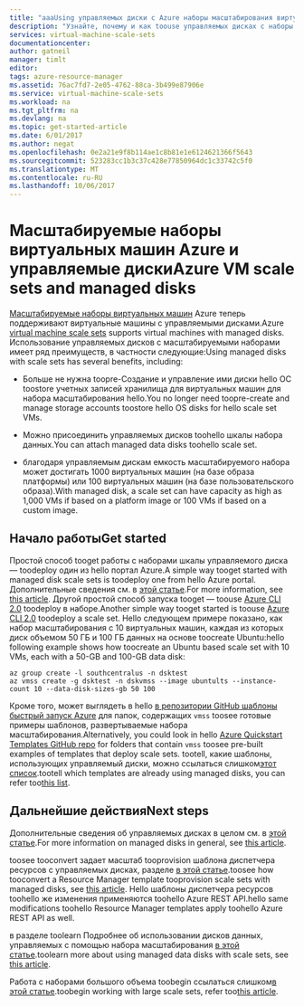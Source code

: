 ```yaml
---
title: "aaaUsing управляемых диски с Azure наборы масштабирования виртуальных машин | Документы Microsoft"
description: "Узнайте, почему и как toouse управляемых дисках с наборы масштабирования виртуальных машин"
services: virtual-machine-scale-sets
documentationcenter: 
author: gatneil
manager: timlt
editor: 
tags: azure-resource-manager
ms.assetid: 76ac7fd7-2e05-4762-88ca-3b499e87906e
ms.service: virtual-machine-scale-sets
ms.workload: na
ms.tgt_pltfrm: na
ms.devlang: na
ms.topic: get-started-article
ms.date: 6/01/2017
ms.author: negat
ms.openlocfilehash: 0e2a21e9f8b114ae1c8b81e1e6124621366f5643
ms.sourcegitcommit: 523283cc1b3c37c428e77850964dc1c33742c5f0
ms.translationtype: MT
ms.contentlocale: ru-RU
ms.lasthandoff: 10/06/2017
---
```

# <a name="azure-vm-scale-sets-and-managed-disks"></a><span data-ttu-id="bcb38-103">Масштабируемые наборы виртуальных машин Azure и управляемые диски</span><span class="sxs-lookup"><span data-stu-id="bcb38-103">Azure VM scale sets and managed disks</span></span>

<span data-ttu-id="bcb38-104">[Масштабируемые наборы виртуальных машин](/azure/virtual-machine-scale-sets/) Azure теперь поддерживают виртуальные машины с управляемыми дисками.</span><span class="sxs-lookup"><span data-stu-id="bcb38-104">Azure [virtual machine scale sets](/azure/virtual-machine-scale-sets/) supports virtual machines with managed disks.</span></span> <span data-ttu-id="bcb38-105">Использование управляемых дисков с масштабируемыми наборами имеет ряд преимуществ, в частности следующие:</span><span class="sxs-lookup"><span data-stu-id="bcb38-105">Using managed disks with scale sets has several benefits, including:</span></span>

* <span data-ttu-id="bcb38-106">Больше не нужна toopre-Создание и управление ими диски hello ОС toostore учетных записей хранилища для виртуальных машин для набора масштабирования hello.</span><span class="sxs-lookup"><span data-stu-id="bcb38-106">You no longer need toopre-create and manage storage accounts toostore hello OS disks for hello scale set VMs.</span></span>

* <span data-ttu-id="bcb38-107">Можно присоединить управляемых дисков toohello шкалы набора данных.</span><span class="sxs-lookup"><span data-stu-id="bcb38-107">You can attach managed data disks toohello scale set.</span></span>

* <span data-ttu-id="bcb38-108">благодаря управляемым дискам емкость масштабируемого набора может достигать 1000 виртуальных машин (на базе образа платформы) или 100 виртуальных машин (на базе пользовательского образа).</span><span class="sxs-lookup"><span data-stu-id="bcb38-108">With managed disk, a scale set can have capacity as high as 1,000 VMs if based on a platform image or 100 VMs if based on a custom image.</span></span>

## <a name="get-started"></a><span data-ttu-id="bcb38-109">Начало работы</span><span class="sxs-lookup"><span data-stu-id="bcb38-109">Get started</span></span>

<span data-ttu-id="bcb38-110">Простой способ tooget работы с наборами шкалы управляемого диска — toodeploy один из hello портал Azure.</span><span class="sxs-lookup"><span data-stu-id="bcb38-110">A simple way tooget started with managed disk scale sets is toodeploy one from hello Azure portal.</span></span> <span data-ttu-id="bcb38-111">Дополнительные сведения см. в [этой статье](./virtual-machine-scale-sets-portal-create.md).</span><span class="sxs-lookup"><span data-stu-id="bcb38-111">For more information, see [this article](./virtual-machine-scale-sets-portal-create.md).</span></span> <span data-ttu-id="bcb38-112">Другой простой способ запуска tooget — toouse [Azure CLI 2.0](https://docs.microsoft.com/cli/azure/install-az-cli2) toodeploy в наборе.</span><span class="sxs-lookup"><span data-stu-id="bcb38-112">Another simple way tooget started is toouse [Azure CLI 2.0](https://docs.microsoft.com/cli/azure/install-az-cli2) toodeploy a scale set.</span></span> <span data-ttu-id="bcb38-113">Hello следующем примере показано, как набор масштабирования с 10 виртуальных машин, каждая из которых диск объемом 50 ГБ и 100 ГБ данных на основе toocreate Ubuntu:</span><span class="sxs-lookup"><span data-stu-id="bcb38-113">hello following example shows how toocreate an Ubuntu based scale set with 10 VMs, each with a 50-GB and 100-GB data disk:</span></span>

```azurecli
az group create -l southcentralus -n dsktest
az vmss create -g dsktest -n dskvmss --image ubuntults --instance-count 10 --data-disk-sizes-gb 50 100
```

<span data-ttu-id="bcb38-114">Кроме того, может выглядеть в hello [в репозитории GitHub шаблоны быстрый запуск Azure](https://github.com/Azure/azure-quickstart-templates) для папок, содержащих `vmss` toosee готовые примеры шаблонов, развертываемые набора масштабирования.</span><span class="sxs-lookup"><span data-stu-id="bcb38-114">Alternatively, you could look in hello [Azure Quickstart Templates GitHub repo](https://github.com/Azure/azure-quickstart-templates) for folders that contain `vmss` toosee pre-built examples of templates that deploy scale sets.</span></span> <span data-ttu-id="bcb38-115">tootell, какие шаблоны, использующих управляемый диски, можно ссылаться слишком[этот список](https://github.com/Azure/azure-quickstart-templates/blob/master/managed-disk-support-list.md).</span><span class="sxs-lookup"><span data-stu-id="bcb38-115">tootell which templates are already using managed disks, you can refer too[this list](https://github.com/Azure/azure-quickstart-templates/blob/master/managed-disk-support-list.md).</span></span>

## <a name="next-steps"></a><span data-ttu-id="bcb38-116">Дальнейшие действия</span><span class="sxs-lookup"><span data-stu-id="bcb38-116">Next steps</span></span>

<span data-ttu-id="bcb38-117">Дополнительные сведения об управляемых дисках в целом см. в [этой статье](../virtual-machines/windows/managed-disks-overview.md).</span><span class="sxs-lookup"><span data-stu-id="bcb38-117">For more information on managed disks in general, see [this article](../virtual-machines/windows/managed-disks-overview.md).</span></span>

<span data-ttu-id="bcb38-118">toosee tooconvert задает масштаб tooprovision шаблона диспетчера ресурсов с управляемых дисках, разделе [в этой статье](./virtual-machine-scale-sets-convert-template-to-md.md).</span><span class="sxs-lookup"><span data-stu-id="bcb38-118">toosee how tooconvert a Resource Manager template tooprovision scale sets with managed disks, see [this article](./virtual-machine-scale-sets-convert-template-to-md.md).</span></span> <span data-ttu-id="bcb38-119">Hello шаблоны диспетчера ресурсов toohello же изменения применяются toohello Azure REST API.</span><span class="sxs-lookup"><span data-stu-id="bcb38-119">hello same modifications toohello Resource Manager templates apply toohello Azure REST API as well.</span></span>

<span data-ttu-id="bcb38-120">в разделе toolearn Подробнее об использовании дисков данных, управляемых с помощью набора масштабирования [в этой статье](./virtual-machine-scale-sets-attached-disks.md).</span><span class="sxs-lookup"><span data-stu-id="bcb38-120">toolearn more about using managed data disks with scale sets, see [this article](./virtual-machine-scale-sets-attached-disks.md).</span></span>

<span data-ttu-id="bcb38-121">Работа с наборами большого объема toobegin ссылаться слишком[в этой статье](./virtual-machine-scale-sets-placement-groups.md).</span><span class="sxs-lookup"><span data-stu-id="bcb38-121">toobegin working with large scale sets, refer too[this article](./virtual-machine-scale-sets-placement-groups.md).</span></span>


